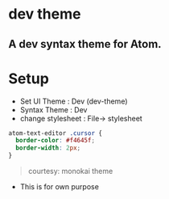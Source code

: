 # dev theme

A dev syntax theme for Atom.
---

# Setup
* Set UI Theme : Dev (dev-theme)
* Syntax Theme : Dev
* change  stylesheet : File-> stylesheet

```css
atom-text-editor .cursor {
  border-color: #f4645f;
  border-width: 2px;
}
```

> courtesy: monokai theme

* This is for own purpose
